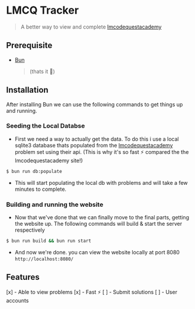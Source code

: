 # LMCQ Tracker

> A better way to view and complete [lmcodequestacademy](https://lmcodequestacademy.com/)

## Prerequisite

- [Bun](https://bun.sh)
  > (thats it 🎉)

## Installation

After installing Bun we can use the following commands to get things up and running.

### Seeding the Local Databse

- First we need a way to actually get the data. To do this i use a local sqlite3 database thats populated from the [lmcodequestacademy](https://lmcodequestacademy.com/) problem set using their api. (This is why it's so fast ⚡ compared the the lmcodequestacademy site!)

```sh
$ bun run db:populate
```

- This will start populating the local db with problems and will take a few minutes to complete.

### Building and running the website

- Now that we've done that we can finally move to the final parts, getting the website up. The following commands will build & start the server respectively

```sh
$ bun run build && bun run start
```

- And now we're done. you can view the website locally at port 8080 `http://localhost:8080/`

## Features

[x] - Able to view problems
[x] - Fast ⚡
[ ] - Submit solutions
[ ] - User accounts

